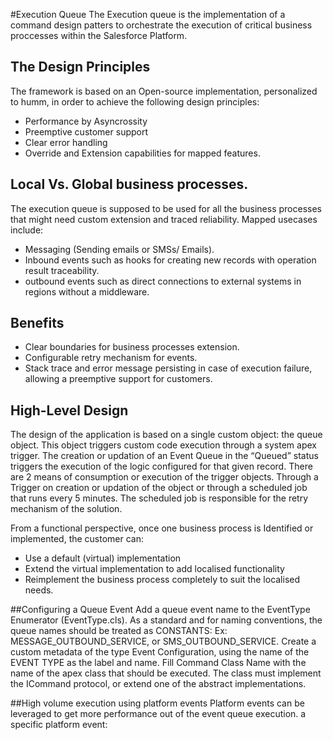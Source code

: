 #Execution Queue
The Execution queue is the implementation of a command design patters to orchestrate the execution of critical business proccesses within the Salesforce Platform.


## The Design Principles
The framework is based on an Open-source implementation, personalized to humm, in order to achieve the following design principles:

+ Performance by Asyncrossity
+ Preemptive customer support
+ Clear error handling
+ Override and Extension capabilities for mapped features.

## Local Vs. Global business processes.


The execution queue is supposed to be used for all the business processes that might need custom extension and traced reliability. 
Mapped usecases include:

+ Messaging (Sending emails or SMSs/ Emails).
+ Inbound events such as hooks for creating new records with operation result traceability.
+ outbound events such as direct connections to external systems in regions without a middleware.


## Benefits

+ Clear boundaries for business processes extension.
+ Configurable retry mechanism for events.
+ Stack trace and error message persisting in case of execution failure, allowing a preemptive support for customers.

## High-Level Design
The design of the application is based on a single custom object: the queue object. This object triggers custom code execution through a system apex trigger.
The creation or updation of an Event Queue in the “Queued” status triggers the execution of the logic configured for that given record.
There are 2 means of consumption or execution of the trigger objects. Through a Trigger on creation or updation of the object or through a scheduled job that runs every 5 minutes. The scheduled job is responsible for the retry mechanism of the solution.

From a functional perspective, once one business process is Identified or implemented, the customer can:

+ Use a default (virtual) implementation
+ Extend the virtual implementation to add localised functionality
+ Reimplement the business process completely to suit the localised needs.

##Configuring a Queue Event
Add a queue event name to the EventType Enumerator (EventType.cls). As a standard and for naming conventions, the queue names should be treated as CONSTANTS: Ex: MESSAGE_OUTBOUND_SERVICE, or SMS_OUTBOUND_SERVICE.
Create a custom metadata of the type Event Configuration, using the name of the EVENT TYPE as the label and name.
Fill Command Class Name with the name of the apex class that should be executed. The class must implement the ICommand protocol, or extend one of the abstract implementations.

##High volume execution using platform events
Platform events can be leveraged to get more performance out of the event queue execution. a specific platform event: 
